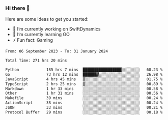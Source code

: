 ### Hi there 👋

Here are some ideas to get you started:

- 🔭 I’m currently working on SwiftDynamics
- 🌱 I’m currently learning GO
-  ⚡ Fun fact: Gaming
  
  <!--
- 👯 I’m looking to collaborate on ...
- 🤔 I’m looking for help with ...
- 💬 Ask me about ...
- 📫 How to reach me: ...
- 😄 Pronouns: ...
-->

<!--START_SECTION:waka-->

```txt
From: 06 September 2023 - To: 31 January 2024

Total Time: 271 hrs 20 mins

Python            185 hrs 7 mins  █████████████████░░░░░░░░   68.23 %
Go                73 hrs 12 mins  ██████▓░░░░░░░░░░░░░░░░░░   26.98 %
JavaScript        4 hrs 45 mins   ▒░░░░░░░░░░░░░░░░░░░░░░░░   01.75 %
TypeScript        2 hrs 25 mins   ▒░░░░░░░░░░░░░░░░░░░░░░░░   00.89 %
Markdown          1 hr 33 mins    ░░░░░░░░░░░░░░░░░░░░░░░░░   00.58 %
Other             1 hr 31 mins    ░░░░░░░░░░░░░░░░░░░░░░░░░   00.56 %
Makefile          39 mins         ░░░░░░░░░░░░░░░░░░░░░░░░░   00.24 %
ActionScript      38 mins         ░░░░░░░░░░░░░░░░░░░░░░░░░   00.24 %
JSON              33 mins         ░░░░░░░░░░░░░░░░░░░░░░░░░   00.21 %
Protocol Buffer   29 mins         ░░░░░░░░░░░░░░░░░░░░░░░░░   00.18 %
```

<!--END_SECTION:waka-->
